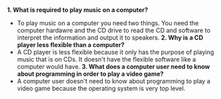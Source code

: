**1. What is required to play music on a computer?**
- To play music on a computer you need two things. You need the computer hardawre and the CD drive to read the CD and software to interpret the information and output it to speakers.
**2. Why is a CD player less flexible than a computer?**
- A CD player is less flexible because it only has the purpose of playing music that is on CDs. It doesn't have the flexible software like a computer would have.
**3. What does a computer user need to know about programming in order to play a video game?**
- A computer user doesn't need to know about programming to play a video game because the operating system is very top level.
